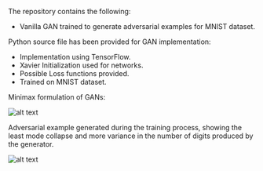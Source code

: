 The repository contains the following:
* Vanilla GAN trained to generate adversarial examples for MNIST dataset.

Python source file has been provided for GAN implementation:
* Implementation using TensorFlow.
* Xavier Initialization used for networks.
* Possible Loss functions provided.
* Trained on MNIST dataset.


 Minimax formulation of GANs:


![alt text](https://github.com/pranaava/GANs/blob/master/GAN_minimax_function.jpg?raw=true "Minimax Formulation" )


 Adversarial example generated during the training process, showing the least mode collapse and more variance in the number of digits produced by the generator.


![alt text](https://github.com/pranaava/GANs/blob/master/MNIST_adversarial.png?raw=true "MNISt adversarial example" )

